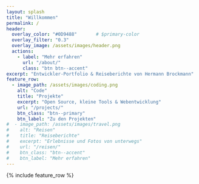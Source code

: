 ```yaml
---
layout: splash
title: "Willkommen"
permalink: /
header:
  overlay_color: "#0D9488"       # $primary-color
  overlay_filter: "0.3"
  overlay_image: /assets/images/header.png
  actions:
    - label: "Mehr erfahren"
      url: "/about/"
      class: "btn btn--accent"
excerpt: "Entwickler-Portfolio & Reiseberichte von Hermann Brockmann"
feature_row:
  - image_path: /assets/images/coding.png
    alt: "Code"
    title: "Projekte"
    excerpt: "Open Source, kleine Tools & Webentwicklung"
    url: "/projects/"
    btn_class: "btn--primary"
    btn_label: "Zu den Projekten"
#  - image_path: /assets/images/travel.png
#    alt: "Reisen"
#    title: "Reiseberichte"
#    excerpt: "Erlebnisse und Fotos von unterwegs"
#    url: "/reisen/"
#    btn_class: "btn--accent"
#    btn_label: "Mehr erfahren"
---
```


{% include feature_row %}
